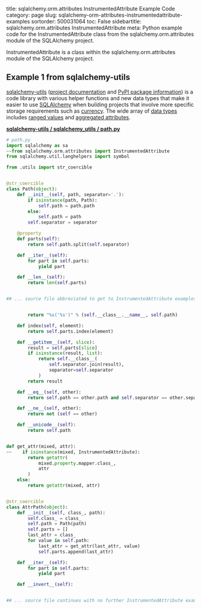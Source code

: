 title: sqlalchemy.orm.attributes InstrumentedAttribute Example Code
category: page
slug: sqlalchemy-orm-attributes-instrumentedattribute-examples
sortorder: 500031064
toc: False
sidebartitle: sqlalchemy.orm.attributes InstrumentedAttribute
meta: Python example code for the InstrumentedAttribute class from the sqlalchemy.orm.attributes module of the SQLAlchemy project.


InstrumentedAttribute is a class within the sqlalchemy.orm.attributes module of the SQLAlchemy project.


## Example 1 from sqlalchemy-utils
[sqlalchemy-utils](https://github.com/kvesteri/sqlalchemy-utils)
([project documentation](https://sqlalchemy-utils.readthedocs.io/en/latest/)
and
[PyPI package information](https://pypi.org/project/SQLAlchemy-Utils/))
is a code library with various helper functions and new data types
that make it easier to use [SQLAlchemy](/sqlalchemy.html) when building
projects that involve more specific storage requirements such as
[currency](https://sqlalchemy-utils.readthedocs.io/en/latest/data_types.html#module-sqlalchemy_utils.types.currency).
The wide array of
[data types](https://sqlalchemy-utils.readthedocs.io/en/latest/data_types.html)
includes [ranged values](https://sqlalchemy-utils.readthedocs.io/en/latest/range_data_types.html)
and [aggregated attributes](https://sqlalchemy-utils.readthedocs.io/en/latest/aggregates.html).

[**sqlalchemy-utils / sqlalchemy_utils / path.py**](https://github.com/kvesteri/sqlalchemy-utils/blob/master/sqlalchemy_utils/./path.py)

```python
# path.py
import sqlalchemy as sa
~~from sqlalchemy.orm.attributes import InstrumentedAttribute
from sqlalchemy.util.langhelpers import symbol

from .utils import str_coercible


@str_coercible
class Path(object):
    def __init__(self, path, separator='.'):
        if isinstance(path, Path):
            self.path = path.path
        else:
            self.path = path
        self.separator = separator

    @property
    def parts(self):
        return self.path.split(self.separator)

    def __iter__(self):
        for part in self.parts:
            yield part

    def __len__(self):
        return len(self.parts)


## ... source file abbreviated to get to InstrumentedAttribute examples ...


        return "%s('%s')" % (self.__class__.__name__, self.path)

    def index(self, element):
        return self.parts.index(element)

    def __getitem__(self, slice):
        result = self.parts[slice]
        if isinstance(result, list):
            return self.__class__(
                self.separator.join(result),
                separator=self.separator
            )
        return result

    def __eq__(self, other):
        return self.path == other.path and self.separator == other.separator

    def __ne__(self, other):
        return not (self == other)

    def __unicode__(self):
        return self.path


def get_attr(mixed, attr):
~~    if isinstance(mixed, InstrumentedAttribute):
        return getattr(
            mixed.property.mapper.class_,
            attr
        )
    else:
        return getattr(mixed, attr)


@str_coercible
class AttrPath(object):
    def __init__(self, class_, path):
        self.class_ = class_
        self.path = Path(path)
        self.parts = []
        last_attr = class_
        for value in self.path:
            last_attr = get_attr(last_attr, value)
            self.parts.append(last_attr)

    def __iter__(self):
        for part in self.parts:
            yield part

    def __invert__(self):


## ... source file continues with no further InstrumentedAttribute examples...

```

